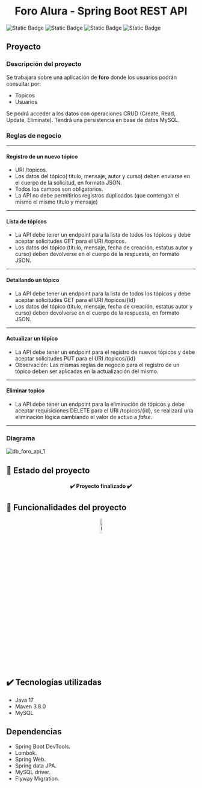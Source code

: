 <h1 align="center">Foro Alura - Spring Boot REST API</h1>

![Static Badge](https://img.shields.io/badge/STATUS-FINISH-green)
![Static Badge](https://img.shields.io/badge/RELEASE%20DATE-SEPTEMBER-lighgreen)
![Static Badge](https://img.shields.io/badge/MAVEN%20CENTRAL-v3.8.0-blue)
![Static Badge](https://img.shields.io/badge/JAVA-17-blue)

## Proyecto

### Descripción del proyecto
Se trabajara sobre una aplicación de **foro** donde los usuarios podrán consultar por:

* Topicos
* Usuarios

Se podrá acceder a los datos con operaciones CRUD (Create, Read, Update, Eliminate). Tendrá una persistencia en base de datos MySQL.

### Reglas de negocio

***

#### Registro de un nuevo tópico
 
* URI /topicos.
* Los datos del tópico( titulo, mensaje, autor y curso) deben enviarse en el cuerpo de la solicitud, en formato JSON.
* Todos los campos son obligatorios.
* La API no debe permitirlos registros duplicados (que contengan el mismo el mismo título y mensaje)

***

#### Lista de tópicos

* La API debe tener un endpoint para la lista de todos los tópicos y debe aceptar solicitudes GET para el URI /topicos.
* Los datos del tópico (titulo, mensaje, fecha de creación, estatus autor y curso) deben devolverse en el cuerpo de la respuesta, en formato JSON.

***

#### Detallando un tópico

* La API debe tener un endpoint para la lista de todos los tópicos y debe aceptar solicitudes GET para el URI /topicos/{id}
* Los datos del tópico (titulo, mensaje, fecha de creación, estatus autor y curso) deben devolverse en el cuerpo de la respuesta, en formato JSON.

***

#### Actualizar un tópíco

* La API debe tener un endpoint para el registro de nuevos tópicos y debe aceptar solicitudes PUT para el URI /topicos/{id}
* Observación: Las mismas reglas de negocio para el registro de un tópico deben ser aplicadas en la actualización del mismo.

***

#### Eliminar topico

* La API debe tener un endpoint para la eliminación de tópicos y debe aceptar requisiciones DELETE para el URI /topicos/{id}, se realizará una eliminación lógica cambiando el valor de activo a *false*.

***

### Diagrama

![db_foro_api_1](https://github.com/dp1n0/foro-alura-api/assets/50959223/1f589549-8d7d-4764-9f77-ea5b090c2815)

## 🔋 Estado del proyecto
<h4 align="center">
   ✔️ Proyecto finalizado ✔️
</h4>

## 🔨 Funcionalidades del proyecto
<p align="center">
  <img src="https://usagif.com/wp-content/uploads/loading-12.gif" alt="Upload" width="10%" height="10%"/>
</p>

## ✔️ Tecnologías utilizadas
- Java 17
- Maven 3.8.0
- MySQL

## Dependencias
- Spring Boot DevTools.
- Lombok.
- Spring Web.
- Spring data JPA.
- MySQL driver.
- Flyway Migration.
